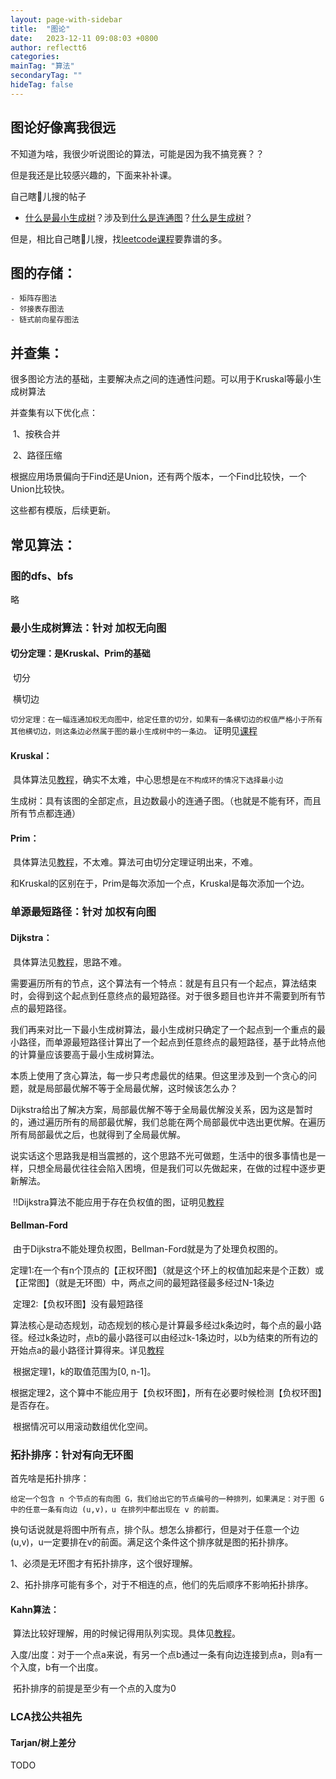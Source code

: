 ```yaml
---
layout: page-with-sidebar
title:  "图论"
date:   2023-12-11 09:08:03 +0800
author: reflectt6
categories: 
mainTag: "算法"
secondaryTag: ""
hideTag: false
---
```


## 图论好像离我很远

不知道为啥，我很少听说图论的算法，可能是因为我不搞竞赛？？

但是我还是比较感兴趣的，下面来补补课。

自己瞎🐔儿搜的帖子

- [什么是最小生成树](https://zhuanlan.zhihu.com/p/136387766)？涉及到[什么是连通图](https://c.biancheng.net/view/3405.html)？[什么是生成树](https://leetcode.cn/leetbook/read/graph/rqngjt/)？

但是，相比自己瞎🐔儿搜，找[leetcode课程](https://leetcode.cn/leetbook/read/graph/)要靠谱的多。

## 图的存储：

	- 矩阵存图法
	- 邻接表存图法
	- 链式前向星存图法

## 并查集：

很多图论方法的基础，主要解决点之间的连通性问题。可以用于Kruskal等最小生成树算法

并查集有以下优化点：

​	1、按秩合并

​	2、路径压缩

根据应用场景偏向于Find还是Union，还有两个版本，一个Find比较快，一个Union比较快。

这些都有模版，后续更新。

## 常见算法：

### 图的dfs、bfs

略

### 最小生成树算法：针对 加权无向图

#### 切分定理：是Kruskal、Prim的基础

​	切分

​	横切边

​	`切分定理：在一幅连通加权无向图中，给定任意的切分，如果有一条横切边的权值严格小于所有其他横切边，则这条边必然属于图的最小生成树中的一条边。` 证明见[课程](https://leetcode.cn/leetbook/read/graph/rqvqbr/)

#### Kruskal：

​	具体算法见[教程](https://leetcode.cn/leetbook/read/graph/rqwtys/)，确实不太难，中心思想是`在不构成环的情况下选择最小边`

​	生成树：具有该图的全部定点，且边数最小的连通子图。（也就是不能有环，而且所有节点都连通）

#### Prim：

​	具体算法见[教程](https://leetcode.cn/leetbook/read/graph/rqlmgm/)，不太难。算法可由切分定理证明出来，不难。

​	和Kruskal的区别在于，Prim是每次添加一个点，Kruskal是每次添加一个边。

### 单源最短路径：针对 加权有向图

#### Dijkstra：

​	具体算法见[教程](https://leetcode.cn/leetbook/read/graph/rqtct6/)，思路不难。

​	需要遍历所有的节点，这个算法有一个特点：就是有且只有一个起点，算法结束时，会得到这个起点到任意终点的最短路径。对于很多题目也许并不需要到所有节点的最短路径。

​	我们再来对比一下最小生成树算法，最小生成树只确定了一个起点到一个重点的最小路径，而单源最短路径计算出了一个起点到任意终点的最短路径，基于此特点他的计算量应该要高于最小生成树算法。

​	本质上使用了贪心算法，每一步只考虑最优的结果。但这里涉及到一个贪心的问题，就是局部最优解不等于全局最优解，这时候该怎么办？

​	Dijkstra给出了解决方案，局部最优解不等于全局最优解没关系，因为这是暂时的，通过遍历所有的局部最优解，我们总能在两个局部最优中选出更优解。在遍历所有局部最优之后，也就得到了全局最优解。

​	说实话这个思路我是相当震撼的，这个思路不光可做题，生活中的很多事情也是一样，只想全局最优往往会陷入困境，但是我们可以先做起来，在做的过程中逐步更新解法。

​	‼️Dijkstra算法不能应用于存在负权值的图，证明见[教程](https://leetcode.cn/leetbook/read/graph/rqtct6/)

#### Bellman-Ford

​	由于Dijkstra不能处理负权图，Bellman-Ford就是为了处理负权图的。

​	定理1:在一个有n个顶点的【正权环图】（就是这个环上的权值加起来是个正数）或【正常图】（就是无环图）中，两点之间的最短路径最多经过N-1条边

​	定理2:【负权环图】没有最短路径

​	算法核心是动态规划，动态规划的核心是计算最多经过k条边时，每个点的最小路径。经过k条边时，点b的最小路径可以由经过k-1条边时，以b为结束的所有边的开始点a的最小路径计算得来。详见[教程](https://leetcode.cn/leetbook/read/graph/rq3glc/)

​	根据定理1，k的取值范围为[0, n-1]。

​	根据定理2，这个算中不能应用于【负权环图】，所有在必要时候检测【负权环图】是否存在。

​	根据情况可以用滚动数组优化空间。

### 拓扑排序：针对有向无环图

首先啥是拓扑排序：

`给定一个包含 n 个节点的有向图 G，我们给出它的节点编号的一种排列，如果满足：对于图 G 中的任意一条有向边 (u,v)，u 在排列中都出现在 v 的前面。`

换句话说就是将图中所有点，排个队。想怎么排都行，但是对于任意一个边(u,v)，u一定要排在v的前面。满足这个条件这个排序就是图的拓扑排序。

1、必须是无环图才有拓扑排序，这个很好理解。

2、拓扑排序可能有多个，对于不相连的点，他们的先后顺序不影响拓扑排序。

#### Kahn算法：

​	算法比较好理解，用的时候记得用队列实现。具体见[教程](https://leetcode.cn/leetbook/read/graph/rqgdvv/)。

​	入度/出度：对于一个点a来说，有另一个点b通过一条有向边连接到点a，则a有一个入度，b有一个出度。

​	拓扑排序的前提是至少有一个点的入度为0



### LCA找公共祖先

#### Tarjan/树上差分

TODO
